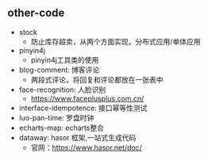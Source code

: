 ## other-code

- stock
    - 防止库存超卖，从两个方面实现，分布式应用/单体应用
- pinyin4j
    - pinyin4j工具类的使用
- blog-comment: 博客评论
  - 两段式评论，将回复和评论都放在一张表中
- face-recognition: 人脸识别
  - https://www.faceplusplus.com.cn/
- interface-idempotence: 接口幂等性测试
- luo-pan-time: 罗盘时钟
- echarts-map: echarts整合
- dataway: hasor 框架,一站式生成代码
  - 官网：https://www.hasor.net/doc/